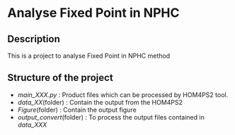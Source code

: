 # Analyse Fixed Point in NPHC

## Description
This is a project to analyse Fixed Point in NPHC method

## Structure of the project
- *main_XXX.py* : Product files which can be processed by HOM4PS2 tool.
- *data_XX*(folder) : Contain the output from the HOM4PS2
- *Figure*(folder) : Contain the output figure
- *output_convert*(folder) : To process the output files contained in *data_XXX*